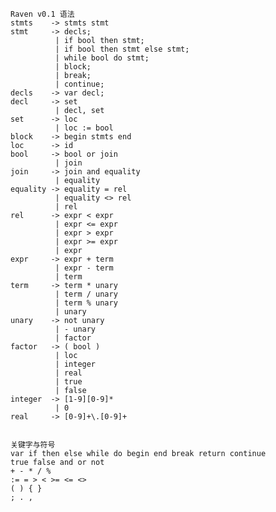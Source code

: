 ﻿				
	Raven v0.1 语法
	stmts	 -> stmts stmt
	stmt     -> decls;
			  | if bool then stmt;
			  | if bool then stmt else stmt;
			  | while bool do stmt;
			  | block;
			  | break;
			  | continue;
	decls	 -> var decl;
	decl	 -> set
			  | decl, set
	set		 -> loc
			  | loc := bool
	block    -> begin stmts end
	loc      -> id
	bool     -> bool or join
			  | join
	join     -> join and equality
			  | equality
	equality -> equality = rel
			  | equality <> rel
			  | rel
	rel      -> expr < expr
			  | expr <= expr
			  | expr > expr
			  | expr >= expr
			  | expr
	expr     -> expr + term
			  | expr - term
			  | term
	term     -> term * unary
			  | term / unary
			  | term % unary
			  | unary
	unary    -> not unary
			  | - unary
			  | factor
	factor   -> ( bool )
			  | loc
			  | integer
			  | real
			  | true
			  | false
	integer  -> [1-9][0-9]*
			  | 0
	real	 -> [0-9]+\.[0-9]+


	关键字与符号
	var if then else while do begin end break return continue
	true false and or not
	+ - * / %
	:= = > < >= <= <>
	( ) { }
	; . ,
	




